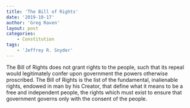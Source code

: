 ```yaml
---
title: 'The Bill of Rights'
date: '2019-10-17'
author: 'Greg Raven'
layout: post
categories:
    - Constitution
tags:
    - 'Jeffrey R. Snyder'
---
```


The Bill of Rights does not grant rights to the people, such that its repeal would legitimately confer upon government the powers otherwise proscribed. The Bill of Rights is the list of the fundamental, inalienable rights, endowed in man by his Creator, that define what it means to be a free and independent people, the rights which must exist to ensure that government governs only with the consent of the people.